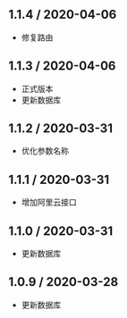 ## 1.1.4 / 2020-04-06
- 修复路由

## 1.1.3 / 2020-04-06
- 正式版本
- 更新数据库

## 1.1.2 / 2020-03-31
- 优化参数名称

## 1.1.1 / 2020-03-31
- 增加阿里云接口

## 1.1.0 / 2020-03-31
- 更新数据库

## 1.0.9 / 2020-03-28
- 更新数据库
